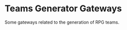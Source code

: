 Teams Generator Gateways
=======================================

Some gateways related to the generation of RPG teams.
